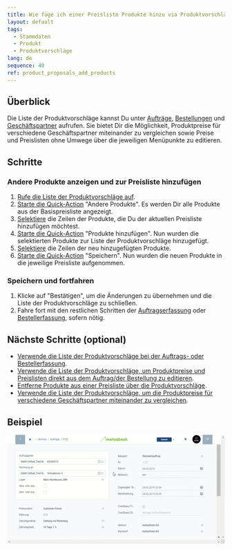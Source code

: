```yaml
---
title: Wie füge ich einer Preisliste Produkte hinzu via Produktvorschläge?
layout: default
tags:
  - Stammdaten
  - Produkt
  - Produktvorschläge
lang: de
sequence: 40
ref: product_proposals_add_products
---
```


## Überblick
Die Liste der Produktvorschläge kannst Du unter [Aufträge](Auftrag_erfassen), [Bestellungen](Bestellung_erfassen) und [Geschäftspartner](Neuer_Geschaeftspartner) aufrufen. Sie bietet Dir die Möglichkeit, Produktpreise für verschiedene Geschäftspartner miteinander zu vergleichen sowie Preise und Preislisten ohne Umwege über die jeweiligen Menüpunkte zu editieren.

## Schritte

### Andere Produkte anzeigen und zur Preisliste hinzufügen
1. [Rufe die Liste der Produktvorschläge auf](Produktvorschlaege_aufrufen).
1. [Starte die Quick-Action](AktionStarten) "Andere Produkte". Es werden Dir alle Produkte aus der Basispreisliste angezeigt.
1. [Selektiere](AuswahlBelege) die Zeilen der Produkte, die Du der aktuellen Preisliste hinzufügen möchtest.
1. [Starte die Quick-Action](AktionStarten) "Produkte hinzufügen". Nun wurden die selektierten Produkte zur Liste der Produktvorschläge hinzugefügt.
1. [Selektiere](AuswahlBelege) die Zeilen der neu hinzugefügten Produkte.
1. [Starte die Quick-Action](AktionStarten) "Speichern". Nun wurden die neuen Produkte in die jeweilige Preisliste aufgenommen.

### Speichern und fortfahren
1. Klicke auf "Bestätigen", um die Änderungen zu übernehmen und die Liste der Produktvorschläge zu schließen.
1. Fahre fort mit den restlichen Schritten der [Auftragserfassung](Auftrag_erfassen) oder [Bestellerfassung](Bestellung_erfassen), sofern nötig.

## Nächste Schritte (optional)
- [Verwende die Liste der Produktvorschläge bei der Auftrags- oder Bestellerfassung](Produktvorschlaege_Auftrag_Bestellung).
- [Verwende die Liste der Produktvorschläge, um Produktpreise und Preislisten direkt aus dem Auftrag/der Bestellung zu editieren](Produktvorschlaege_Preise_editieren).
- [Entferne Produkte aus einer Preisliste über die Produktvorschläge](Produktvorschlaege_Produkte_entfernen).
- [Verwende die Liste der Produktvorschläge, um die Produktpreise für verschiedene Geschäftspartner miteinander zu vergleichen](Produktvorschlaege_Preisvergleich).

## Beispiel
![](assets/Produktvorschlaege_Produkte_hinzufuegen.gif)
